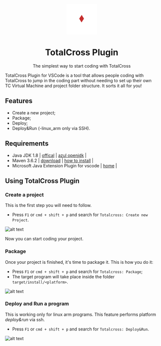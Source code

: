 <div align="center"> <a href="https://totalcross.com/" target="_blank"> <img src="./totalcross.gif" alt="totalcross logo"/></a></div>

<div align="center"> 
<h1>TotalCross Plugin</h1> </div>
<p align="center">The simplest way to start coding with TotalCross</strong></em></p>

TotalCross Plugin for VSCode is a tool that allows people coding with TotalCross to jump in the coding part without needing to set up their own TC Virtual Machine and project folder structure. It sorts it all for you!

## Features
- Create a new project;
- Package;
- Deploy;
- Deploy&Run (-linux_arm only via SSH).

## Requirements
- Java JDK 1.8 | [offical](https://www.oracle.com/technetwork/java/javase/downloads/jdk8-downloads-2133151.html) | [azul openjdk](https://www.azul.com/downloads/zulu-community/?&version=java-8-lts&architecture=x86-64-bit&package=jdk) |
- Maven 3.6.2 | [download](https://maven.apache.org/download.cgi) | [how to install](https://maven.apache.org/install.html) |
- Microsoft Java Extension Plugin for vscode | [home](https://marketplace.visualstudio.com/items?itemName=vscjava.vscode-java-pack) |

## Using TotalCross Plugin

### Create a project
This is the first step you will need to follow.
- Press `F1` or `cmd + shift + p` and search for `Totalcross: Create new Project`.

![alt text](https://i.imgur.com/rli4Qsc.gif)

Now you can start coding your project.

### Package
Once your project is finished, it's time to package it. This is how you do it:

- Press `F1` or `cmd + shift + p` and search for `Totalcross: Package`;
- The target program will take place inside the folder `target/install/<platform>`.

![alt text](https://i.imgur.com/dIIZe1X.gif)

### Deploy and Run a program

This is working only for linux arm programs. This feature performs platform *deploy&run* via ssh. 

- Press `F1` or `cmd + shift + p` and search for `Totalcross: Deploy&Run`.

![alt text](https://i.imgur.com/Y6F3pTc.gif)


